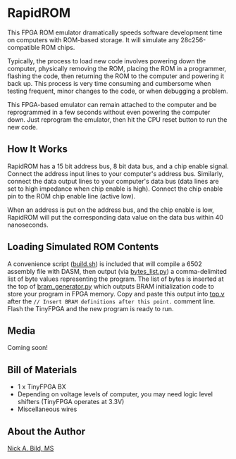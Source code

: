 # RapidROM

This FPGA ROM emulator dramatically speeds software development time on computers with ROM-based storage.  It will simulate any 28c256-compatible ROM chips.

Typically, the process to load new code involves powering down the computer, physically removing the ROM, placing the ROM in a programmer, flashing the code, then returning the ROM to the computer and powering it back up.  This process is very time consuming and cumbersome when testing frequent, minor changes to the code, or when debugging a problem.

This FPGA-based emulator can remain attached to the computer and be reprogrammed in a few seconds without even powering the computer down.  Just reprogram the emulator, then hit the CPU reset button to run the new code.

## How It Works

RapidROM has a 15 bit address bus, 8 bit data bus, and a chip enable signal.  Connect the address input lines to your computer's address bus.  Similarly, connect the data output lines to your computer's data bus (data lines are set to high impedance when chip enable is high).  Connect the chip enable pin to the ROM chip enable line (active low).

When an address is put on the address bus, and the chip enable is low, RapidROM will put the corresponding data value on the data bus within 40 nanoseconds.

## Loading Simulated ROM Contents

A convenience script ([build.sh](https://github.com/nickbild/fpga_rom_emulator/blob/main/build.sh)) is included that will compile a 6502 assembly file with DASM, then output (via [bytes_list.py](https://github.com/nickbild/fpga_rom_emulator/blob/main/bytes_list.py)) a comma-delimited list of byte values representing the program.  The list of bytes is inserted at the top of [bram_generator.py](https://github.com/nickbild/fpga_rom_emulator/blob/main/bram_generator.py) which outputs BRAM initialization code to store your program in FPGA memory.  Copy and paste this output into [top.v](https://github.com/nickbild/fpga_rom_emulator/blob/main/top.v) after the `// Insert BRAM definitions after this point.` comment line.  Flash the TinyFPGA and the new program is ready to run.

## Media

Coming soon!

## Bill of Materials

- 1 x TinyFPGA BX
- Depending on voltage levels of computer, you may need logic level shifters (TinyFPGA operates at 3.3V)
- Miscellaneous wires

## About the Author

[Nick A. Bild, MS](https://nickbild79.firebaseapp.com/#!/)
